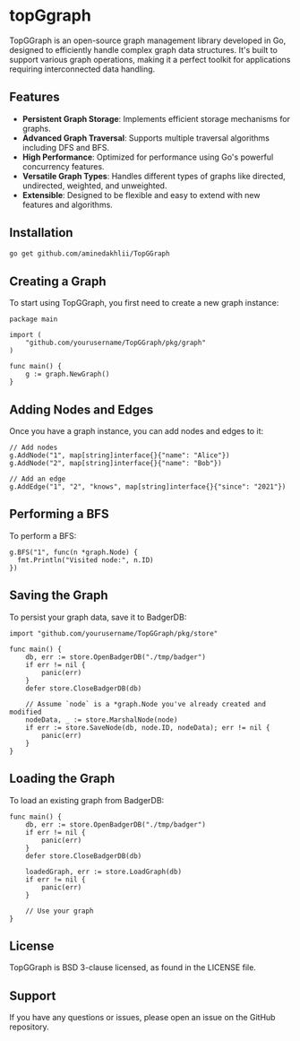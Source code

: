 # topGgraph

TopGGraph is an open-source graph management library developed in Go, designed to efficiently handle complex graph data structures. It's built to support various graph operations, making it a perfect toolkit for applications requiring interconnected data handling.

## Features

- **Persistent Graph Storage**: Implements efficient storage mechanisms for graphs.
- **Advanced Graph Traversal**: Supports multiple traversal algorithms including DFS and BFS.
- **High Performance**: Optimized for performance using Go's powerful concurrency features.
- **Versatile Graph Types**: Handles different types of graphs like directed, undirected, weighted, and unweighted.
- **Extensible**: Designed to be flexible and easy to extend with new features and algorithms.

## Installation

```bash
go get github.com/aminedakhlii/TopGGraph
```

## Creating a Graph
To start using TopGGraph, you first need to create a new graph instance:

```
package main

import (
    "github.com/yourusername/TopGGraph/pkg/graph"
)

func main() {
    g := graph.NewGraph()
}

```

## Adding Nodes and Edges
Once you have a graph instance, you can add nodes and edges to it:

```
// Add nodes
g.AddNode("1", map[string]interface{}{"name": "Alice"})
g.AddNode("2", map[string]interface{}{"name": "Bob"})

// Add an edge
g.AddEdge("1", "2", "knows", map[string]interface{}{"since": "2021"})

```

## Performing a BFS
To perform a BFS: 

```
g.BFS("1", func(n *graph.Node) {
  fmt.Println("Visited node:", n.ID)
})
```

## Saving the Graph
To persist your graph data, save it to BadgerDB:

```
import "github.com/yourusername/TopGGraph/pkg/store"

func main() {
    db, err := store.OpenBadgerDB("./tmp/badger")
    if err != nil {
        panic(err)
    }
    defer store.CloseBadgerDB(db)

    // Assume `node` is a *graph.Node you've already created and modified
    nodeData, _ := store.MarshalNode(node)
    if err := store.SaveNode(db, node.ID, nodeData); err != nil {
        panic(err)
    }
}
```

## Loading the Graph
To load an existing graph from BadgerDB:

```
func main() {
    db, err := store.OpenBadgerDB("./tmp/badger")
    if err != nil {
        panic(err)
    }
    defer store.CloseBadgerDB(db)

    loadedGraph, err := store.LoadGraph(db)
    if err != nil {
        panic(err)
    }

    // Use your graph
}
```

## License

TopGGraph is BSD 3-clause licensed, as found in the LICENSE file.

## Support

If you have any questions or issues, please open an issue on the GitHub repository.
